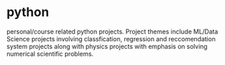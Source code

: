 # python
personal/course related python projects. Project themes include ML/Data Science projects involving classfication, regression and reccomendation system projects along with physics projects with emphasis on solving numerical scientific problems.
